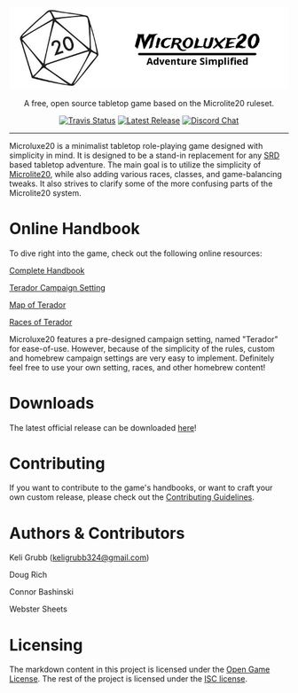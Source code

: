 <p align="center">
  <a href="http://microluxe20.com"><img alt="Microluxe 20" src="src/static/logo.png" ></a>
</p>

<p align="center">
  A free, open source tabletop game based on the Microlite20 ruleset.
</p>

<p align="center">
  <a href="https://travis-ci.org/kgrubb/microluxe20"><img alt="Travis Status" src="https://travis-ci.org/kgrubb/microluxe20.svg"></a>
   <a href="https://github.com/kgrubb/microluxe20/releases/latest"><img alt="Latest Release" src="https://img.shields.io/github/release/kgrubb/microluxe20.svg"></a>
  <a href="https://discord.gg/fG36f6M"><img alt="Discord Chat" src="https://discordapp.com/api/guilds/278725721151504384/widget.png"></a>
</p>

---

Microluxe20 is a minimalist tabletop role-playing game designed with simplicity in mind. It is designed to be a stand-in replacement for any [SRD](https://en.wikipedia.org/wiki/System_Reference_Document) based tabletop adventure. The main goal is to utilize the simplicity of [Microlite20](http://microlite20.net/), while also adding various races, classes, and game-balancing tweaks. It also strives to clarify some of the more confusing parts of the Microlite20 system.

# Online Handbook

To dive right into the game, check out the following online resources:

[Complete Handbook](src/markdown/microluxe20_handbook.md)

[Terador Campaign Setting](src/markdown/microluxe20_lore.md)

[Map of Terador](https://raw.githubusercontent.com/kgrubb/microluxe20/master/map/Terador-complete.png)

[Races of Terador](src/markdown/microluxe20_races.md)

Microluxe20 features a pre-designed campaign setting, named "Terador" for ease-of-use. However, because of the simplicity of the rules, custom and homebrew campaign settings are very easy to implement. Definitely feel free to use your own setting, races, and other homebrew content!

# Downloads

The latest official release can be downloaded [here](https://github.com/kgrubb/microluxe20/releases/latest)!

# Contributing

If you want to contribute to the game's handbooks, or want to craft your own custom release, please check out the [Contributing Guidelines](CONTRIBUTING.md).

# Authors & Contributors

Keli Grubb (<keligrubb324@gmail.com>)

Doug Rich

Connor Bashinski

Webster Sheets

# Licensing

The markdown content in this project is licensed under the [Open Game License](LICENSE). The rest of the project is licensed under the [ISC license](https://opensource.org/licenses/ISC).
